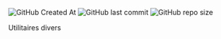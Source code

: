 ![GitHub Created At](https://img.shields.io/github/created-at/ciel1-mechain/outils)
![GitHub last commit](https://img.shields.io/github/last-commit/ciel1-mechain/outils)
![GitHub repo size](https://img.shields.io/github/repo-size/ciel1-mechain/outils)

Utilitaires divers
